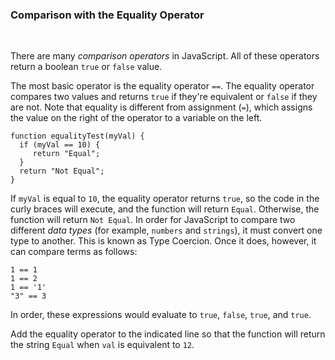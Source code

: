 ### **Comparison with the Equality Operator**

<br>

There are many _comparison operators_ in JavaScript. All of these operators return a boolean `true` or `false` value.

The most basic operator is the equality operator `==`. The equality operator compares two values and returns `true` if they're equivalent or `false` if they are not. Note that equality is different from assignment (`=`), which assigns the value on the right of the operator to a variable on the left.

```
function equalityTest(myVal) {
  if (myVal == 10) {
     return "Equal";
  }
  return "Not Equal";
}
```

If `myVal` is equal to `10`, the equality operator returns `true`, so the code in the curly braces will execute, and the function will return `Equal`. Otherwise, the function will return `Not Equal`. In order for JavaScript to compare two different _data types_ (for example, `numbers` and `strings`), it must convert one type to another. This is known as Type Coercion. Once it does, however, it can compare terms as follows:

```
1 == 1
1 == 2
1 == '1'
"3" == 3
```

In order, these expressions would evaluate to `true`, `false`, `true`, and `true`.

Add the equality operator to the indicated line so that the function will return the string `Equal` when `val` is equivalent to `12`.
